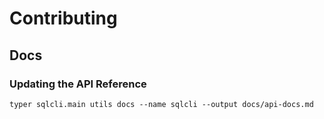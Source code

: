 # Contributing

## Docs

### Updating the API Reference

```
typer sqlcli.main utils docs --name sqlcli --output docs/api-docs.md
```